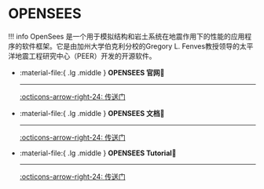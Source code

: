 # OPENSEES

!!! info
    OpenSees 是一个用于模拟结构和岩土系统在地震作用下的性能的应用程序的软件框架。它是由加州大学伯克利分校的Gregory L. Fenves教授领导的太平洋地震工程研究中心（PEER）开发的开源软件。

<div class="grid cards" markdown>

-   :material-file:{ .lg .middle } __OPENSEES 官网🎯__

    ---

    [:octicons-arrow-right-24: <a href="https://opensees.berkeley.edu/OpenSees/user/download.php" target="_blank"> 传送门 </a>](#)

-   :material-file:{ .lg .middle } __OPENSEES 文档🎯__

    ---

    [:octicons-arrow-right-24: <a href="https://opensees.github.io/OpenSeesDocumentation/index.html" target="_blank"> 传送门 </a>](#)

-   :material-file:{ .lg .middle } __OPENSEES Tutorial🎯__

    ---

    [:octicons-arrow-right-24: <a href="https://www.bilibili.com/video/BV1h5411n7TR?spm_id_from=333.788.videopod.episodes&vd_source=5a427660f0337fedc22d4803661d493f" target="_blank"> 传送门 </a>](#)


</div>